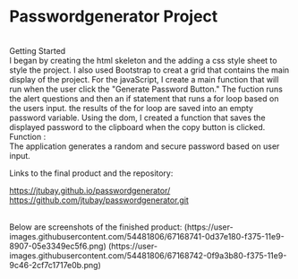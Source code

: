 # Passwordgenerator Project
<br>
Getting Started
<br>
I began by creating the html skeleton and the adding a css style sheet to style the project. I also used Bootstrap to creat a grid that contains the main display of the project. For the javaScript, I create a main function that will run when the user click the "Generate Password Button." The fuction runs the alert questions and then an if statement that runs a for loop based on the users input. the results of the for loop are saved into an empty password variable. Using the dom, I created a function that saves the displayed password to the clipboard when the copy button is clicked. 
<br>
Function :
<br>
The application generates a random and secure password based on user input. 

<br>

Links to the final product and the repository:
<br>

https://jtubay.github.io/passwordgenerator/
https://github.com/jtubay/passwordgenerator.git

<br>
Below are screenshots of the finished product:
(https://user-images.githubusercontent.com/54481806/67168741-0d37e180-f375-11e9-8907-05e3349ec5f6.png)
(https://user-images.githubusercontent.com/54481806/67168742-0f9a3b80-f375-11e9-9c46-2cf7c1717e0b.png)
